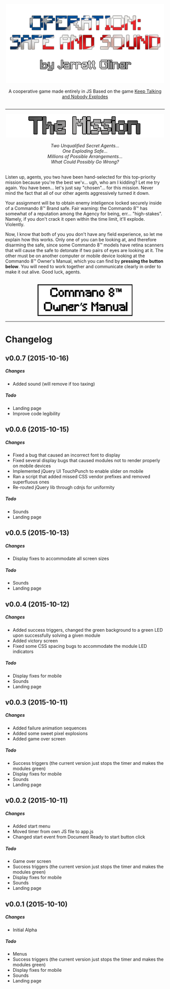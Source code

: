 <p align="center"><img src="/images/landing/githubtitle.png" /></p>

<p align="center">A cooperative game made entirely in JS
Based on the game <a href="http://www.keeptalkinggame.com/">Keep Talking and Nobody Explodes</a><br><br>
</p>

---

<p align="center"><img src="/images/landing/mission.png" /></p>

<p align="center"><i>Two Unqualified Secret Agents...<br>One Exploding Safe...<br>Millions of Possible Arrangements...<br>What Could Possibly Go Wrong?<br><br></i></p>


Listen up, agents, you two have been hand-selected for this top-priority mission because you're the best we'v... ugh, who am I kidding? Let me try again. You have been... let's just say "chosen"... for this mission. Never mind the fact that 
all of our other agents aggressively turned it down.

Your assignment will be to obtain enemy inteligence locked securely inside of a Commando 8™ Brand safe. Fair warning: the Commando 8™ has somewhat of a reputation among the Agency for being, err... "high-stakes". Namely, if you don't crack it open within the time limit, it'll explode. Violently.

Now, I know that both of you you don't have any field experience, so let me explain how this works. Only one of you can be looking at, and therefore disarming the safe, since some Commando 8™ models have retina scanners that will cause the safe to detonate if two pairs of eyes are looking at it. The other must be on another computer or mobile device looking at the Commando 8™ Owner's Manual, which you can find by **pressing the button below**. You will need to work together and communicate clearly in order to make it out alive. Good luck, agents.<br><br>


[<p align="center"><img src="/images/landing/manualbutton.png"></p>](#)

---

# Changelog

## v0.0.7 (2015-10-16)

##### Changes
* Added sound (will remove if too taxing)

##### Todo
* Landing page
* Improve code legibility

## v0.0.6 (2015-10-15)

##### Changes
* Fixed a bug that caused an incorrect font to display
* Fixed several display bugs that caused modules not to render properly on mobile devices
* Implemented jQuery UI TouchPunch to enable slider on mobile
* Ran a script that added missed CSS vendor prefixes and removed superfluous ones
* Re-routed jQuery lib through cdnjs for uniformity

##### Todo
* Sounds
* Landing page

## v0.0.5 (2015-10-13)

##### Changes
* Display fixes to accommodate all screen sizes

##### Todo
* Sounds
* Landing page

## v0.0.4 (2015-10-12)

##### Changes
* Added success triggers, changed the green background to a green LED upon successfully solving a given module
* Added victory screen
* Fixed some CSS spacing bugs to accommodate the module LED indicators

##### Todo
* Display fixes for mobile
* Sounds
* Landing page

## v0.0.3 (2015-10-11)

##### Changes
* Added failure animation sequences
* Added some sweet pixel explosions
* Added game over screen

##### Todo
* Success triggers (the current version just stops the timer and makes the modules green)
* Display fixes for mobile
* Sounds
* Landing page

## v0.0.2 (2015-10-11)

##### Changes
* Added start menu
* Moved timer from own JS file to app.js
* Changed start event from Document Ready to start button click

##### Todo
* Game over screen
* Success triggers (the current version just stops the timer and makes the modules green)
* Display fixes for mobile
* Sounds
* Landing page


## v0.0.1 (2015-10-10)

##### Changes
* Initial Alpha

##### Todo
* Menus
* Success triggers (the current version just stops the timer and makes the modules green)
* Display fixes for mobile
* Sounds
* Landing page
